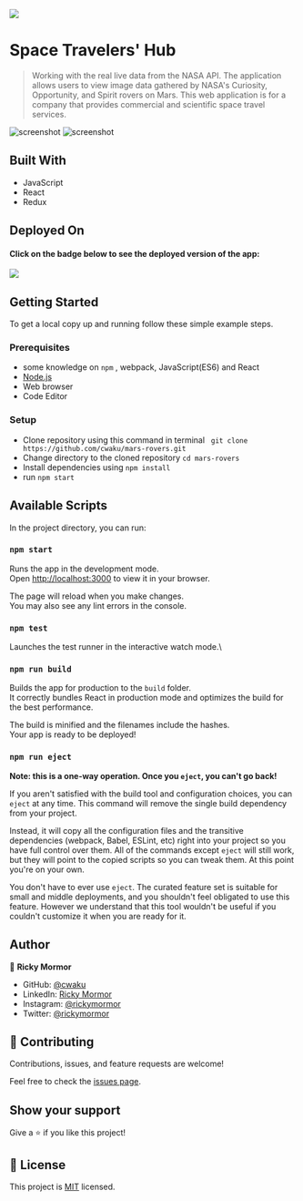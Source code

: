 ![](https://img.shields.io/badge/Microverse-blueviolet)

# Space Travelers' Hub

> Working with the real live data from the NASA API. The application allows users to view image data gathered by NASA's Curiosity, Opportunity, and Spirit rovers on Mars. This web application is for a company that provides commercial and scientific space travel services. 



![screenshot](./screenshot.png)
![screenshot](./screenshot1.png)


## Built With

- JavaScript
- React
- Redux

## Deployed On

#### Click on the badge below to see the deployed version of the app:

[![](https://img.shields.io/badge/Deployed-Heroku-blueviolet)]()

## Getting Started

To get a local copy up and running follow these simple example steps.

### Prerequisites

- some knowledge on `npm` , webpack, JavaScript(ES6) and React
- [Node.js](https://nodejs.org/en/)
- Web browser
- Code Editor
### Setup

- Clone repository using this command in terminal ` git clone https://github.com/cwaku/mars-rovers.git`
- Change directory to the cloned repository `cd mars-rovers`
- Install dependencies using `npm install`
- run `npm start`


## Available Scripts

In the project directory, you can run:

### `npm start`

Runs the app in the development mode.\
Open [http://localhost:3000](http://localhost:3000) to view it in your browser.

The page will reload when you make changes.\
You may also see any lint errors in the console.

### `npm test`

Launches the test runner in the interactive watch mode.\
### `npm run build`

Builds the app for production to the `build` folder.\
It correctly bundles React in production mode and optimizes the build for the best performance.

The build is minified and the filenames include the hashes.\
Your app is ready to be deployed!

### `npm run eject`

**Note: this is a one-way operation. Once you `eject`, you can't go back!**

If you aren't satisfied with the build tool and configuration choices, you can `eject` at any time. This command will remove the single build dependency from your project.

Instead, it will copy all the configuration files and the transitive dependencies (webpack, Babel, ESLint, etc) right into your project so you have full control over them. All of the commands except `eject` will still work, but they will point to the copied scripts so you can tweak them. At this point you're on your own.

You don't have to ever use `eject`. The curated feature set is suitable for small and middle deployments, and you shouldn't feel obligated to use this feature. However we understand that this tool wouldn't be useful if you couldn't customize it when you are ready for it.

## Author

👤 **Ricky Mormor**

- GitHub: [@cwaku](https://github.com/cwaku)
- LinkedIn: [Ricky Mormor](www.linkedin.com/in/ricky-mormor)
- Instagram: [@rickymormor](https://instagram.com/rickymormor)
- Twitter: [@rickymormor](https://twitter.com/rickymormor)

## 🤝 Contributing

Contributions, issues, and feature requests are welcome!

Feel free to check the [issues page](https://github.com/cwaku/mars-rovers/issues).

## Show your support

Give a ⭐️ if you like this project!

## 📝 License

This project is [MIT]([./MIT.md](https://github.com/cwaku/mars-rovers/blob/4bab130de2fdb59b97d525ed3a9b8d00e27c971c/LICENSE)) licensed.